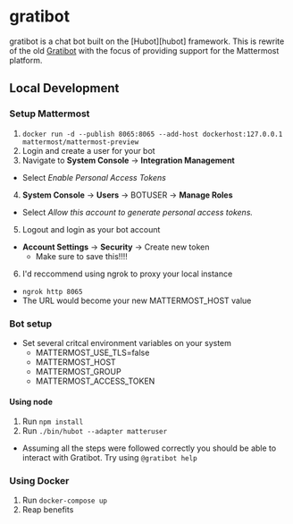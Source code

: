 # gratibot

gratibot is a chat bot built on the [Hubot][hubot] framework. This is rewrite of
the old [Gratibot](https://github.com/liatrio/gratibot) with the focus of
providing support for the Mattermost platform. 

## Local Development

### Setup Mattermost
1. `docker run -d --publish 8065:8065 --add-host dockerhost:127.0.0.1 mattermost/mattermost-preview`
2. Login and create a user for your bot
3. Navigate to **System Console** -> **Integration Management**
  - Select _Enable Personal Access Tokens_ 
4. **System Console** -> **Users** -> BOTUSER -> **Manage Roles**
  - Select _Allow this account to generate personal access tokens._
5. Logout and login as your bot account
  - **Account Settings** -> **Security** -> Create new token
    - Make sure to save this!!!!
6. I'd reccommend using ngrok to proxy your local instance
  - `ngrok http 8065`
  - The URL would become your new MATTERMOST_HOST value

### Bot setup
- Set several critcal environment variables on your system
  - MATTERMOST_USE_TLS=false
  - MATTERMOST_HOST
  - MATTERMOST_GROUP
  - MATTERMOST_ACCESS_TOKEN

#### Using node

1. Run `npm install`
3. Run `./bin/hubot --adapter matteruser`
  - Assuming all the steps were followed correctly you should be able to interact with Gratibot. Try using `@gratibot help`

### Using Docker

1. Run `docker-compose up`
2. Reap benefits
